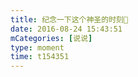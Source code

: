 ```yaml
---
title: 纪念一下这个神圣的时刻😬
date: 2016-08-24 15:43:51
mCategories: [说说]
type: moment
time: t154351
---
```


<div id="pics-20160824154351"></div>

<script src="/lib/moment/pics.js"></script>
<script>
var data = [
    {"link": "2016-08-24_000000.jpeg", "type": "shuoshuo"}
];
picsRender(data, "pics-20160824154351");
</script>
